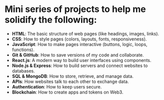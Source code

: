 # Mini series of projects to help me solidify the following:

- **HTML**: The basic structure of web pages (like headings, images, links).
- **CSS**: How to style pages (colors, layouts, fonts, responsiveness).
- **JavaScript**: How to make pages interactive (buttons, logic, loops, functions).
- **Git & GitHub**: How to save versions of my code and collaborate.
- **React.js**: A modern way to build user interfaces using components.
- **Node.js & Express**: How to build servers and connect websites to databases.
- **SQL & MongoDB**: How to store, retrieve, and manage data.
- **APIs**: How websites talk to each other to exchange data.
- **Authentication**: How to keep users secure.
- **Blockchain**: How to create apps and tokens on Web3.